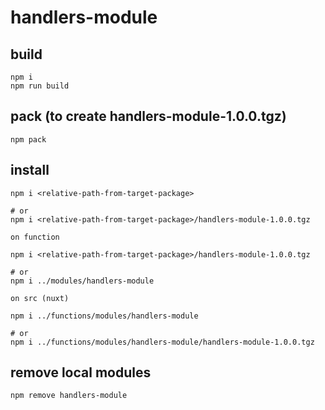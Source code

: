 # handlers-module

## build
    npm i
    npm run build
    
## pack (to create handlers-module-1.0.0.tgz)
    npm pack
    
## install
    npm i <relative-path-from-target-package>
    
    # or
    npm i <relative-path-from-target-package>/handlers-module-1.0.0.tgz

`on function`
    
    npm i <relative-path-from-target-package>/handlers-module-1.0.0.tgz
    
    # or
    npm i ../modules/handlers-module

`on src (nuxt)`
   
    npm i ../functions/modules/handlers-module
    
    # or
    npm i ../functions/modules/handlers-module/handlers-module-1.0.0.tgz

## remove local modules
    npm remove handlers-module
